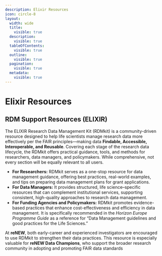 ```yaml
---
description: Elixir Resources
icon: circle-8
layout:
  width: wide
  title:
    visible: true
  description:
    visible: true
  tableOfContents:
    visible: true
  outline:
    visible: true
  pagination:
    visible: true
  metadata:
    visible: true
---
```


# Elixir Resources

## **RDM Support Resources (ELIXIR)**

The ELIXIR Research Data Management Kit (RDMkit) is a community-driven resource designed to help life scientists manage research data more effectively per the FAIR principles—making data **Findable, Accessible, Interoperable, and Reusable**. Covering each stage of the research data lifecycle, the RDMkit offers practical guidance, tools, and methods for researchers, data managers, and policymakers. While comprehensive, not every section will be equally relevant to all users.

* **For Researchers:** RDMkit serves as a one-stop resource for data management guidance, offering best practices, real-world examples, and tips on preparing data management plans for grant applications.
* **For Data Managers:** It provides structured, life science–specific resources that can complement institutional services, supporting consistent, high-quality approaches to research data management.
* **For Funding Agencies and Policymakers:** RDMkit promotes evidence-based practices that enhance cost-effectiveness and efficiency in data management. It is specifically recommended in the _Horizon Europe Programme Guide_ as a reference for “Data Management guidelines and good practices for the Life Sciences.”

At **reNEW**, both early-career and experienced investigators are encouraged to use RDMkit to strengthen their data practices. This resource is especially valuable for **reNEW Data Champions**, who support the broader research community in adopting and promoting FAIR data standards
